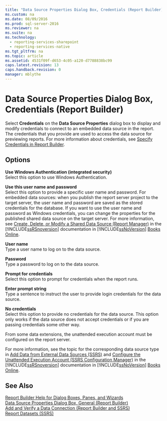 ```yaml
---
title: "Data Source Properties Dialog Box, Credentials (Report Builder)"
ms.custom: na
ms.date: 08/09/2016
ms.prod: sql-server-2016
ms.reviewer: na
ms.suite: na
ms.technology: 
  - reporting-services-sharepoint
  - reporting-services-native
ms.tgt_pltfrm: na
ms.topic: article
ms.assetid: 4531f09f-d653-4c05-a120-d7788838bc99
caps.latest.revision: 13
caps.handback.revision: 0
manager: mblythe
---
```

# Data Source Properties Dialog Box, Credentials (Report Builder)
Select **Credentials** on the **Data Source Properties** dialog box to display and modify credentials to connect to an embedded data source in the report. The credentials that you provide are used to access the data source for previewing reports. For more information about credentials, see [Specify Credentials in Report Builder](../../Topics/TopicNameNotContainA/Specify-Credentials-in-Report-Builder.md).  
  
## Options  
 **Use Windows Authentication (integrated security)**  
 Select this option to use Windows Authentication.  
  
 **Use this user name and password**  
 Select this option to provide a specific user name and password. For embedded data sources: when you publish the report server project to the target server, the user name and password are saved as the stored credentials for the database. If you want to use the user name and password as Windows credentials, you can change the properties for the published shared data source on the target server. For more information, see [Create, Delete, or Modify a Shared Data Source (Report Manager)](../../Topics/TopicNameContainA/Create--Delete--or-Modify-a-Shared-Data-Source--Report-Manager-.md) in the [!INCLUDE[ssRSnoversion](../../Topics/TopicNameContainA/tokens/ssRSnoversion_md.md)] documentation in [!INCLUDE[ssNoVersion](../../Topics/TopicNameContainA/tokens/ssNoVersion_md.md)] [Books Online](http://go.microsoft.com/fwlink/?linkid=121312).  
  
 **User name**  
 Type a user name to log on to the data source.  
  
 **Password**  
 Type a password to log on to the data source.  
  
 **Prompt for credentials**  
 Select this option to prompt for credentials when the report runs.  
  
 **Enter prompt string**  
 Type a sentence to instruct the user to provide login credentials for the data source.  
  
 **No credentials**  
 Select this option to provide no credentials for the data source. This option only works if the data source does not accept credentials or if you are passing credentials some other way.  
  
 From some data extensions, the unattended execution account must be configured on the report server.  
  
 For more information, see the topic for the corresponding data source type in [Add Data from External Data Sources (SSRS)](../../Topics/TopicNameNotContainA/Add-Data-from-External-Data-Sources--SSRS-.md) and [Configure the Unattended Execution Account (SSRS Configuration Manager)](../../Topics/TopicNameNotContainA/Configure-the-Unattended-Execution-Account--SSRS-Configuration-Manager-.md) in the [!INCLUDE[ssRSnoversion](../../Topics/TopicNameContainA/tokens/ssRSnoversion_md.md)] documentation in [!INCLUDE[ssNoVersion](../../Topics/TopicNameContainA/tokens/ssNoVersion_md.md)] [Books Online](http://go.microsoft.com/fwlink/?linkid=121312).  
  
## See Also  
 [Report Builder Help for Dialog Boxes, Panes, and Wizards](assetId:///2da24891-0b6d-4d3c-8b18-81b98752642f)   
 [Data Source Properties Dialog Box, General (Report Builder)](../../Topics/TopicNameNotContainA/Data-Source-Properties-Dialog-Box--General--Report-Builder-.md)   
 [Add and Verify a Data Connection (Report Builder and SSRS)](../../Topics/TopicNameContainA/Add-and-Verify-a-Data-Connection--Report-Builder-and-SSRS-.md)   
 [Report Datasets (SSRS)](../../Topics/TopicNameNotContainA/Report-Datasets--SSRS-.md)